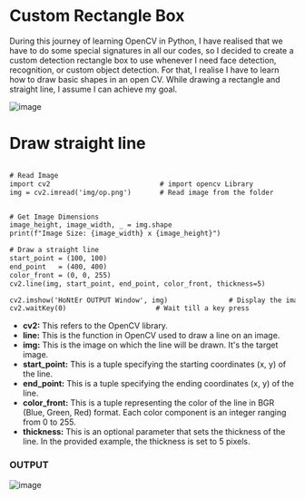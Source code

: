 # Custom Rectangle Box

During this journey of learning OpenCV in Python, I have realised that we have to do some special signatures in all our codes, so I decided to create a custom detection rectangle box to use whenever I need face detection, recognition, or custom object detection. For that, I realise I have to learn how to draw basic shapes in an open CV. While drawing a rectangle and straight line, I assume I can achieve my goal.

![image](https://github.com/HoNtErBoT/01_python/assets/109785046/6deb08ad-0a89-4246-83c4-d1d3ef27339c)

# Draw straight line 

```diff

# Read Image
import cv2                           # import opencv Library
img = cv2.imread('img/op.png')       # Read image from the folder


# Get Image Dimensions
image_height, image_width, _ = img.shape
print(f"Image Size: {image_width} x {image_height}")

# Draw a straight line
start_point = (100, 100)
end_point   = (400, 400)
color_front = (0, 0, 255)
cv2.line(img, start_point, end_point, color_front, thickness=5)

cv2.imshow('HoNtEr OUTPUT Window', img)               # Display the image
cv2.waitKey(0)                      # Wait till a key press

```

- **cv2:** This refers to the OpenCV library.
- **line:** This is the function in OpenCV used to draw a line on an image.
- **img:** This is the image on which the line will be drawn. It's the target image.
- **start_point:** This is a tuple specifying the starting coordinates (x, y) of the line.
- **end_point:** This is a tuple specifying the ending coordinates (x, y) of the line.
- **color_front:** This is a tuple representing the color of the line in BGR (Blue, Green, Red) format. Each color component is an integer ranging from 0 to 255.
- **thickness:** This is an optional parameter that sets the thickness of the line. In the provided example, the thickness is set to 5 pixels.
### OUTPUT 

![image](https://github.com/HoNtErBoT/01_python/assets/109785046/954e5ddd-3687-48a5-a51e-ac91e73df92a)
